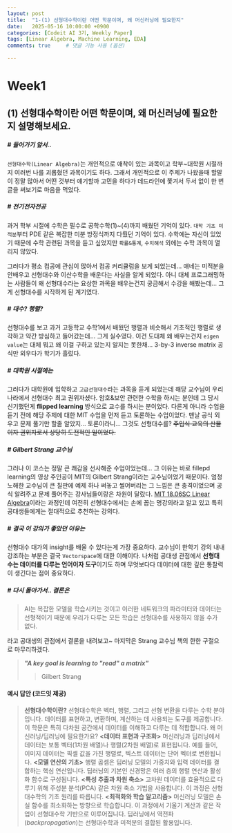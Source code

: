 ```yaml
---
layout: post
title:  "1-(1) 선형대수학이란 어떤 학문이며, 왜 머신러닝에 필요한지"
date:   2025-05-16 10:00:00 +0900
categories: [Codeit AI 3기, Weekly Paper]
tags: [Linear Algebra, Machine Learning, EDA]
comments: true     # 댓글 기능 사용 (옵션)

---
```



# Week1
## (1) 선형대수학이란 어떤 학문이며, 왜 머신러닝에 필요한지 설명해보세요.

##### # 들어가기 앞서..
`선형대수학(Linear Algebra)`는 개인적으로 애착이 있는 과목이고 학부~대학원 시절까지 여러번 나를 괴롭혔던 과목이기도 하다. 그래서 개인적으로 이 주제가 나왔을때 할말이 정말 많아서 어떤 것부터 얘기할까 고민을 하다가 데드라인에 쫓겨서 두서 없이 한 번 글을 써보기로 마음을 먹었다.


##### # 전기전자전공
과거 학부 시절에 수학은 필수로 공학수학(1)~(4)까지 배웠던 기억이 있다. `대학 기초 미적분`부터 PDE 같은 복잡한 미분 방정식까지 다뤘던 기억이 있다. 수학에는 자신이 있었기 때문에 수학 관련된 과목을 듣고 싶었지만 `확률&통계`, `수치해석` 외에는 수학 과목이 열리지 않았다.

그러다가 평소 컴공에 관심이 많아서 컴공 커리큘럼을 보게 되었는데... 얘네는 미적분을 안배우고 선형대수와 이산수학을 배운다는 사실을 알게 되었다. 아니 대체 프로그래밍하는 사람들이 왜 선형대수라는 요상한 과목을 배우는건지 궁금해서 수강을 해봤는데... 그게 선형대수를 시작하게 된 계기였다.

##### # 대수? 행렬?
선형대수를 보고 과거 고등학교 수학1에서 배웠던 행렬과 비슷해서 기초적인 행렬로 생각하고 약간 방심하고 들어갔는데... 그게 실수였다. 이건 도대체 왜 배우는건지 `eigen value`는 대체 뭐고 왜 이걸 구하고 있는지 알지는 못한채... 3-by-3 inverse matrix 공식만 외우다가 학기가 흘렀다.

##### # 대학원 시절에는
그러다가 대학원에 입학하고 `고급선형대수`라는 과목을 듣게 되었는데 해당 교수님이 우리 나라에서 선형대수 최고 권위자셨다. 암호&보안 관련한 수학을 하시는 분인데 그 당시 신기했던게 **flipped learning** 방식으로 교수를 하시는 분이었다. 다른게 아니라 수업을 듣기 전에 해당 주제에 대한 MIT 수업을 먼저 듣고 토론하는 수업이었다. 맨날 공식 외우고 문제 풀기만 할줄 알았지... 토론이라니... 그것도 선형대수를? ~~주입식 교육의 산물이자 권위자로서 상당히 도전적인 일이었다.~~ 

##### # Gilbert Strang 교수님
그러나 이 코스는 정말 큰 쾌감을 선사해준 수업이었는데... 그 이유는 바로 fillepd learning의 영상 주인공이 MIT의 Gilbert Strang이라는 교수님이었기 때문이다. 엄청 노해한 교수님이 큰 칠판에 예제 하나 써놓고 썰어버리는 그 느낌은 큰 충격이었으며 공식 알려주고 문제 풀어주는 강사님들이랑은 차원이 달랐다. [MIT 18.06SC Linear Algebra](https://youtu.be/7UJ4CFRGd-U?si=As1jaSOKII3WPEjK)이라는 과정인데 여전히 선형대수에서는 손에 꼽는 명강의라고 알고 있고 특히 공대생들에게는 절대적으로 추천하는 강의다.

##### # 결국 이 강의가 좋았던 이유는
선형대수 대가의 insight를 배울 수 있다는게 가장 중요하다. 교수님이 한학기 강의 내내 강조하는 부분은 결국 `Vectorspace`에 대한 이해이다. 나처럼 공대생 관점에서 **선형대수는 데이터를 다루는 언어이자 도구**이기도 하며 무엇보다다 데이터에 대한 깊은 통찰력이 생긴다는 점이 중요하다.


##### # 다시 돌아가서.. 결론은
>AI는 복잡한 모델을 학습시키는 것이고 이러한 네트워크의 파라미터와 데이터는 선형적이기 때문에 우리가 다루는 모든 학습은 선형대수를 사용하지 않을 수가 없다.  

라고 공대생의 관점에서 결론을 내려보고~ 마지막은 Strang 교수님 책의 한한 구절으로 마무리하겠다.

>_**"A key goal is learning to "read" a matrix"**_
>> Gilbert Strang

#### 예시 답안 (코드잇 제공)
> **선형대수학이란?** 
선형대수학은 벡터, 행렬, 그리고 선형 변환을 다루는 수학 분야입니다. 데이터를 표현하고, 변환하며, 계산하는 데 사용되는 도구를 제공합니다. 이 학문은 특히 다차원 공간에서 데이터를 이해하고 다루는 데 적합합니다. 
왜 머신러닝/딥러닝에 필요한가요? 
**<데이터 표현과 구조화>**
머신러닝과 딥러닝에서 데이터는 보통 벡터(1차원 배열)나 행렬(2차원 배열)로 표현됩니다.
예를 들어, 이미지 데이터는 픽셀 값을 가진 행렬로, 텍스트 데이터는 단어 벡터로 변환됩니다.
**<모델 연산의 기초>**
행렬 곱셈은 딥러닝 모델의 가중치와 입력 데이터를 결합하는 핵심 연산입니다.
딥러닝의 기본인 신경망은 여러 층의 행렬 연산과 활성화 함수로 구성됩니다.
**<특성 추출과 차원 축소>**
고차원 데이터를 효율적으로 다루기 위해 주성분 분석(PCA) 같은 차원 축소 기법을 사용합니다. 이 과정은 선형대수학의 기초 원리를 따릅니다.
**<최적화와 학습 알고리즘>**
머신러닝 모델은 손실 함수를 최소화하는 방향으로 학습합니다. 이 과정에서 기울기 계산과 같은 작업이 선형대수학 기반으로 이루어집니다. 딥러닝에서 역전파(*backpropagation*)는 선형대수학과 미적분의 결합된 활용입니다.



